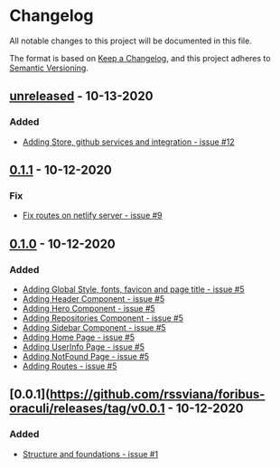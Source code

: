 # Changelog
All notable changes to this project will be documented in this file.

The format is based on [Keep a Changelog](https://keepachangelog.com/en/1.0.0/),
and this project adheres to [Semantic Versioning](https://semver.org/spec/v2.0.0.html).

## [unreleased](https://github.com/rssviana/foribus-oraculi/releases/tag/v1.0.0) - 10-13-2020

### Added 
- [Adding Store, github services and integration - issue #12](https://github.com/rssviana/foribus-oraculi/issues/12)

## [0.1.1](https://github.com/rssviana/foribus-oraculi/releases/tag/v0.1.0) - 10-12-2020

### Fix 
- [Fix routes on netlify server - issue #9](https://github.com/rssviana/foribus-oraculi/issues/9)

## [0.1.0](https://github.com/rssviana/foribus-oraculi/releases/tag/v0.1.0) - 10-12-2020

### Added 
- [Adding Global Style, fonts, favicon and page title - issue #5](https://github.com/rssviana/foribus-oraculi/issues/5)
- [Adding Header Component - issue #5](https://github.com/rssviana/foribus-oraculi/issues/5)
- [Adding Hero Component - issue #5](https://github.com/rssviana/foribus-oraculi/issues/5)
- [Adding Repositories Component - issue #5](https://github.com/rssviana/foribus-oraculi/issues/5)
- [Adding Sidebar Component - issue #5](https://github.com/rssviana/foribus-oraculi/issues/5)
- [Adding Home Page - issue #5](https://github.com/rssviana/foribus-oraculi/issues/5)
- [Adding UserInfo Page - issue #5](https://github.com/rssviana/foribus-oraculi/issues/5)
- [Adding NotFound Page - issue #5](https://github.com/rssviana/foribus-oraculi/issues/5)
- [Adding Routes - issue #5](https://github.com/rssviana/foribus-oraculi/issues/5)



## [0.0.1](https://github.com/rssviana/foribus-oraculi/releases/tag/v0.0.1 - 10-12-2020

### Added
- [Structure and foundations - issue #1](https://github.com/rssviana/foribus-oraculi/issues/1)

